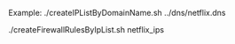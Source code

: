 Example:
./createIPListByDomainName.sh ../dns/netflix.dns 

./createFirewallRulesByIpList.sh netflix_ips

